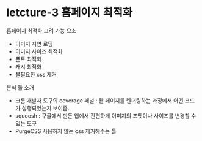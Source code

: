 # letcture-3 홈페이지 최적화

홈페이지 최적화 고려 가능 요소

- 이미지 지연 로딩
- 이미지 사이즈 최적화
- 폰트 최적화
- 캐시 최적화
- 불필요한 css 제거

분석 툴 소개

- 크롬 개발자 도구의 coverage 패널 : 웹 페이지를 렌더링하는 과정에서 어떤 코드가 실행되었는지 보여줌.
- squoosh : 구글에서 만든 웹에서 간편하게 이미지의 포맷이나 사이즈를 변경할 수 있는 도구
- PurgeCSS 사용하지 않는 css 제거해주는 툴

